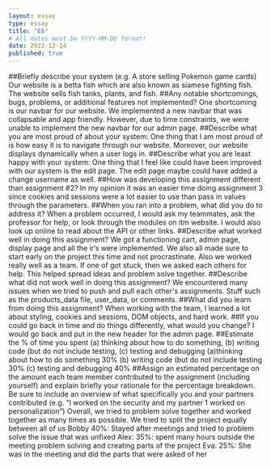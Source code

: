 ```yaml
---
layout: essay
type: essay
title: "E6"
# All dates must be YYYY-MM-DD format!
date: 2022-12-14
published: true
---
```

##Briefly describe your system (e.g. A store selling Pokemon game cards) Our website is a betta fish which are also known as siamese fighting fish. The website sells fish tanks, plants, and fish. 
##Any notable shortcomings, bugs, problems, or additional features not implemented? One shortcoming is our navbar for our website. 
We implemented a new navbar that was collapsable and app friendly. However, due to time constraints, we were unable to implement the new navbar for our admin page.
##Describe what you are most proud of about your system: One thing that I am most proud of is how easy it is to navigate through our website. Moreover, our website displays dynamically when a user logs in. 
##Describe what you are least happy with your system: 
One thing that I feel like could have been improved with our system is the edit page. The edit page maybe could have added a change username as well.
##How was developing this assignment different than assignment #2?
In my opinion it was an easier time doing assignment 3 since cookies and sessions were a lot easier to use than pass in values through the parameters.
##When you ran into a problem, what did you do to address it?
When a problem occurred, I would ask my teammates, ask the professor for help, or look through the modules on itm website. I would also look up online to read about the API or other links. 
##Describe what worked well in doing this assignment?
We got a functioning cart, admin page, display page and all the ir’s were implemented. We also all made sure to start early on the project this time and not procrastinate. Also we worked really well as a team. If one of got stuck, then we asked each others for help. This helped spread ideas and problem solve together. 
##Describe what did not work well in doing this assignment? 
We encountered many issues when we tried to push and pull each other's assignments. Stuff such as the products_data file, user_data, or comments. 
##What did you learn from doing this assignment? 
When working with the team, I learned a lot about styling, cookies and sessions, DOM objects, and hard work.
##If you could go back in time and do things differently, what would you change?
I would go back and put in the new header for the admin page. ##Estimate the % of time you spent (a) thinking about how to do something, (b) writing code (but do not include testing, (c) testing and debugging (a)thinking about how to do something 30% (b) writing code (but do not include testing 30% (c) testing and debugging 40%
##Assign an estimated percentage on the amount each team member contributed to the assignment (including yourself) and explain briefly your rationale for the percentage breakdown. Be sure to include an overview of what specifically you and your partners contributed (e.g. “I worked on the security and my partner 1 worked on personalization”)
Overall, we tried to problem solve together and worked together as many times as possible. We tried to split the project equally between all of us Bobby 40%: Stayed after meetings and tried to problem solve the issue that was unfixed Alex: 35%: spent many hours outside the meeting problem solving and creating parts of the project
Eva: 25%: She was in the meeting and did the parts that were asked of her
